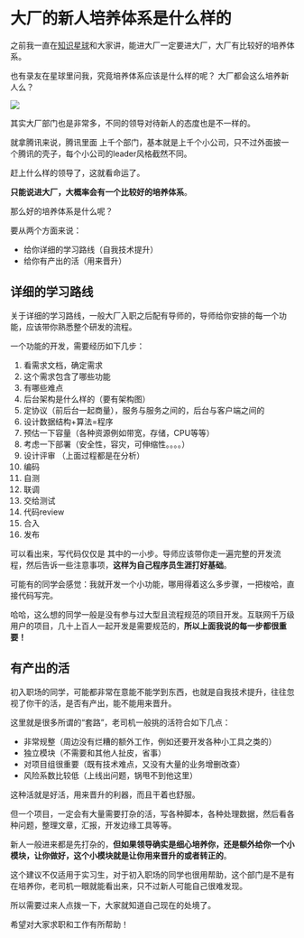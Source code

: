 # 大厂的新人培养体系是什么样的

之前我一直在[知识星球](https://mp.weixin.qq.com/s/QVF6upVMSbgvZy8lHZS3CQ)和大家讲，能进大厂一定要进大厂，大厂有比较好的培养体系。

也有录友在星球里问我，究竟培养体系应该是什么样的呢？ 大厂都会这么培养新人么？

![](https://code-thinking-1253855093.cos.ap-guangzhou.myqcloud.com/pics/20210717173307.png)

其实大厂部门也是非常多，不同的领导对待新人的态度也是不一样的。

就拿腾讯来说，腾讯里面 上千个部门，基本就是上千个小公司，只不过外面披一个腾讯的壳子，每个小公司的leader风格截然不同。

赶上什么样的领导了，这就看命运了。

**只能说进大厂，大概率会有一个比较好的培养体系**。

那么好的培养体系是什么呢？

要从两个方面来说：

* 给你详细的学习路线（自我技术提升）
* 给你有产出的活（用来晋升）

## 详细的学习路线

关于详细的学习路线，一般大厂入职之后配有导师的，导师给你安排的每一个功能，应该带你熟悉整个研发的流程。

一个功能的开发，需要经历如下几步：

1. 看需求文档，确定需求
2. 这个需求包含了哪些功能
3. 有哪些难点
4. 后台架构是什么样的（要有架构图）
5. 定协议（前后台一起商量），服务与服务之间的，后台与客户端之间的
6. 设计数据结构+算法=程序
7. 预估一下容量（各种资源例如带宽，存储，CPU等等）
8. 考虑一下部署（安全性，容灾，可伸缩性。。。。）
9. 设计评审
（上面过程都是在分析）
10. 编码
11. 自测
12. 联调
13. 交给测试
14. 代码review
15. 合入
16. 发布

可以看出来，写代码仅仅是 其中的一小步。导师应该带你走一遍完整的开发流程，然后告诉一些注意事项，**这样为自己程序员生涯打好基础**。

可能有的同学会感觉：我就开发一个小功能，哪用得着这么多步骤，一把梭哈，直接代码写完。

哈哈，这么想的同学一般是没有参与过大型且流程规范的项目开发。互联网千万级用户的项目，几十上百人一起开发是需要规范的，**所以上面我说的每一步都很重要！**

## 有产出的活

初入职场的同学，可能都非常在意能不能学到东西，也就是自我技术提升，往往忽视了你干的活，是否有产出，能不能用来晋升。

这里就是很多所谓的“套路”，老司机一般挑的活符合如下几点：

* 非常规整（周边没有烂糟的额外工作，例如还要开发各种小工具之类的）
* 独立模块（不需要和其他人扯皮，省事）
* 对项目组很重要（既有技术难点，又没有大量的业务增删改查）
* 风险系数比较低（上线出问题，锅甩不到他这里）

这种活就是好活，用来晋升的利器，而且干着也舒服。

但一个项目，一定会有大量需要打杂的活，写各种脚本，各种处理数据，然后看各种问题，整理文章，汇报，开发边缘工具等等。

新人一般进来都是先打杂的，**但如果领导确实是细心培养你，还是额外给你一个小模块，让你做好，这个小模块就是让你用来晋升的或者转正的**。

这个建议不仅适用于实习生，对于初入职场的同学也很用帮助，这个部门是不是有在培养你，老司机一眼就能看出来，只不过新人可能自己很难发现。

所以需要过来人点拨一下，大家就知道自己现在的处境了。

希望对大家求职和工作有所帮助！


